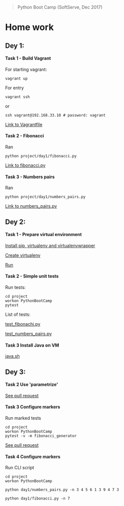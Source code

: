 > Python Boot Camp (SoftServe, Dec 2017)
# Home work

## Dey 1: 

#### Task 1 - Build Vagrant
For starting vagrant:
```
vagrant up
```
For entry
```
vagrant ssh
```
or
```
ssh vagrant@192.168.33.10 # password: vagrant
```
[Link to Vagrantfile](https://github.com/shitikovkirill/pbc-PythonBootCamp/blob/master/Vagrantfile)

#### Task 2 - Fibonacci

Ran
```
python project/day1/fibonacci.py
```

[Link to fibonacci.py](https://github.com/shitikovkirill/pbc-PythonBootCamp/blob/master/day1/fibonacci.py)

#### Task 3 - Numbers pairs

Ran
```
python project/day1/numbers_pairs.py
```

[Link to numbers_pairs.py](https://github.com/shitikovkirill/pbc-PythonBootCamp/blob/master/day1/numbers_pairs.py)

## Dey 2: 

#### Task 1 - Prepare virtual environment

[Install pip, virtualenv and virtualenvwrapper](https://github.com/shitikovkirill/pbc-PythonBootCamp/blob/master/bootstrap/python.sh)

[Create virtualenv](https://github.com/shitikovkirill/pbc-PythonBootCamp/blob/master/bootstrap/virtualenvwrapper.sh)

[Run](https://github.com/shitikovkirill/pbc-PythonBootCamp/blob/master/bootstrap/run.sh)

#### Task 2 - Simple unit tests

Run tests:
```
cd project
workon PythonBootCamp
pytest
```
List of tests:

[test_fibonachi.py](https://github.com/shitikovkirill/pbc-PythonBootCamp/blob/master/day1/test_fibonacci.py)

[test_numbers_pairs.py](https://github.com/shitikovkirill/pbc-PythonBootCamp/blob/master/day1/test_numbers_pairs.py)

#### Task 3 Install Java on VM

[java.sh](https://github.com/shitikovkirill/pbc-PythonBootCamp/blob/master/bootstrap/java.sh)

## Dey 3: 

#### Task 2 Use 'parametrize'

[See pull request](https://github.com/shitikovkirill/pbc-PythonBootCamp/pull/13)

#### Task 3 Configure markers

Run marked tests

```
cd project
workon PythonBootCamp
pytest -v -m fibonacci_generator
```

[See pull request](https://github.com/shitikovkirill/pbc-PythonBootCamp/pull/14)

#### Task 4 Configure markers
Run CLI script
```
cd project
workon PythonBootCamp

python day1/numbers_pairs.py -n 3 4 5 6 1 3 9 4 7 3

python day1/fibonacci.py -n 7
```